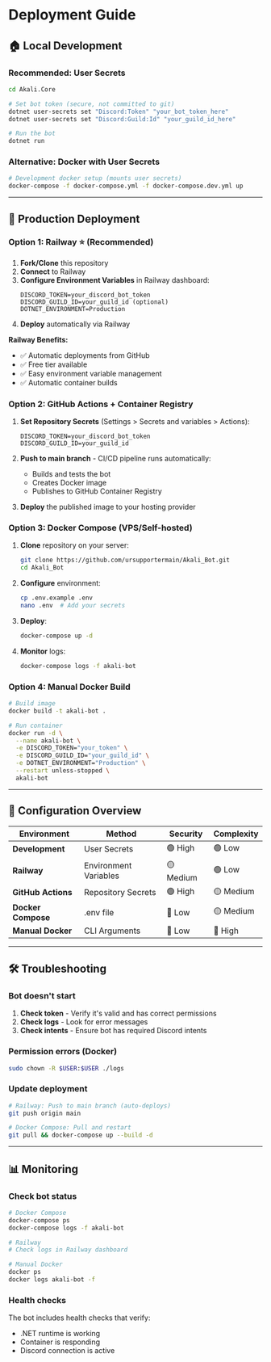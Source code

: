 # Deployment Guide

## 🏠 Local Development

### Recommended: User Secrets
```bash
cd Akali.Core

# Set bot token (secure, not committed to git)
dotnet user-secrets set "Discord:Token" "your_bot_token_here"
dotnet user-secrets set "Discord:Guild:Id" "your_guild_id_here"

# Run the bot
dotnet run
```

### Alternative: Docker with User Secrets
```bash
# Development docker setup (mounts user secrets)
docker-compose -f docker-compose.yml -f docker-compose.dev.yml up
```

---

## 🚀 Production Deployment

### Option 1: Railway ⭐ (Recommended)

1. **Fork/Clone** this repository
2. **Connect** to Railway
3. **Configure Environment Variables** in Railway dashboard:
   ```
   DISCORD_TOKEN=your_discord_bot_token
   DISCORD_GUILD_ID=your_guild_id (optional)
   DOTNET_ENVIRONMENT=Production
   ```
4. **Deploy** automatically via Railway

**Railway Benefits:**
- ✅ Automatic deployments from GitHub
- ✅ Free tier available
- ✅ Easy environment variable management
- ✅ Automatic container builds

### Option 2: GitHub Actions + Container Registry

1. **Set Repository Secrets** (Settings > Secrets and variables > Actions):
   ```
   DISCORD_TOKEN=your_discord_bot_token
   DISCORD_GUILD_ID=your_guild_id
   ```

2. **Push to main branch** - CI/CD pipeline runs automatically:
   - Builds and tests the bot
   - Creates Docker image
   - Publishes to GitHub Container Registry

3. **Deploy** the published image to your hosting provider

### Option 3: Docker Compose (VPS/Self-hosted)

1. **Clone** repository on your server:
   ```bash
   git clone https://github.com/ursupportermain/Akali_Bot.git
   cd Akali_Bot
   ```

2. **Configure** environment:
   ```bash
   cp .env.example .env
   nano .env  # Add your secrets
   ```

3. **Deploy**:
   ```bash
   docker-compose up -d
   ```

4. **Monitor** logs:
   ```bash
   docker-compose logs -f akali-bot
   ```

### Option 4: Manual Docker Build

```bash
# Build image
docker build -t akali-bot .

# Run container
docker run -d \
  --name akali-bot \
  -e DISCORD_TOKEN="your_token" \
  -e DISCORD_GUILD_ID="your_guild_id" \
  -e DOTNET_ENVIRONMENT="Production" \
  --restart unless-stopped \
  akali-bot
```

---

## 🔧 Configuration Overview

| Environment | Method | Security | Complexity |
|-------------|--------|----------|------------|
| **Development** | User Secrets | 🟢 High | 🟢 Low |
| **Railway** | Environment Variables | 🟡 Medium | 🟢 Low |
| **GitHub Actions** | Repository Secrets | 🟢 High | 🟡 Medium |
| **Docker Compose** | .env file | 🔴 Low | 🟡 Medium |
| **Manual Docker** | CLI Arguments | 🔴 Low | 🔴 High |

---

## 🛠 Troubleshooting

### Bot doesn't start
1. **Check token** - Verify it's valid and has correct permissions
2. **Check logs** - Look for error messages
3. **Check intents** - Ensure bot has required Discord intents

### Permission errors (Docker)
```bash
sudo chown -R $USER:$USER ./logs
```

### Update deployment
```bash
# Railway: Push to main branch (auto-deploys)
git push origin main

# Docker Compose: Pull and restart
git pull && docker-compose up --build -d
```

---

## 📊 Monitoring

### Check bot status
```bash
# Docker Compose
docker-compose ps
docker-compose logs -f akali-bot

# Railway
# Check logs in Railway dashboard

# Manual Docker
docker ps
docker logs akali-bot -f
```

### Health checks
The bot includes health checks that verify:
- .NET runtime is working
- Container is responding
- Discord connection is active
